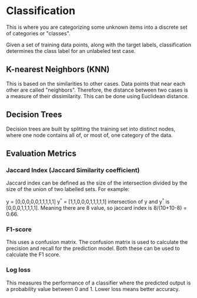 
# Classification 
This is where you are categorizing some unknown items into a discrete set of categories or "classes".

Given a set of training data points, along with the target labels, classification determines the class label for an unlabeled test case. 

## K-nearest Neighbors (KNN)
This is based on the similarities to other cases. Data points that near each other are called "neighbors". Therefore, the distance between two cases is a measure of their dissimilarity. This can be done using Euclidean distance. 

## Decision Trees
Decision trees are built by splitting the training set into distinct nodes, where one node contains all of, or most of, one category of the data. 


## Evaluation Metrics

### Jaccard Index (Jaccard Similarity coefficient)
Jaccard index can be defined as the size of the intersection divided by the size of the union of two labelled sets. For example:

y = [0,0,0,0,0,1,1,1,1,1]
y<sup>^</sup> = [1,1,0,0,0,1,1,1,1,1]
intersection of y and  y<sup>^</sup> is [0,0,0,1,1,1,1,1]. Meaning there are 8 value, so jaccard index is 8/(10+10-8) = 0.66. 

### F1-score
This uses a confusion matrix. The confusion matrix is used to calculate the precision and recall for the prediction model. Both these can be used to calculate the F1 score. 


### Log loss
This measures the performance of a classifier where the predicted output is a probability value between 0 and 1. Lower loss means better accuracy. 
